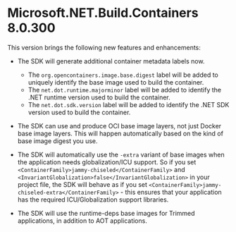 # Microsoft.NET.Build.Containers 8.0.300

This version brings the following new features and enhancements:

* The SDK will generate additional container metadata labels now.
  * The `org.opencontainers.image.base.digest` label will be added to uniquely identify the base image used to build the container.
  * The `net.dot.runtime.majorminor` label will be added to identify the .NET runtime version used to build the container.
  * The `net.dot.sdk.version` label will be added to identify the .NET SDK version used to build the container.

* The SDK can use and produce OCI base image layers, not just Docker base image layers. This will happen automatically based on the kind of base image digest you use.

* The SDK will automatically use the `-extra` variant of base images when the application needs globalization/ICU support. So if you set `<ContainerFamily>jammy-chiseled</ContainerFamily>` and `<InvariantGlobalization>false</InvariantGlobalization>` in your project file, the SDK will behave as if you set `<ContainerFamily>jammy-chiseled-extra</ContainerFamily>` - this ensures that your application has the required ICU/Globalization support libraries.

* The SDK will use the runtime-deps base images for Trimmed applications, in addition to AOT applications.
